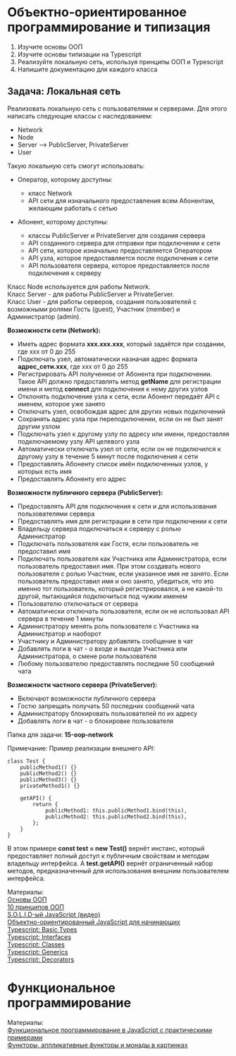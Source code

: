 # Объектно-ориентированное программирование и типизация

1. Изучите основы ООП
2. Изучите основы типизации на Typescript
3. Реализуйте локальную сеть, используя принципы ООП и Typescript
4. Напишите документацию для каждого класса

## Задача: Локальная сеть

Реализовать локальную сеть с пользователями и серверами. Для этого написать следующие классы с наследованием:
- Network
- Node
- Server --> PublicServer, PrivateServer
- User

Такую локальную сеть смогут использовать:
- Оператор, которому доступны:

  * класс Network
  * API сети для изначального предоставления всем Абонентам, желающим работать с сетью

- Абонент, которому доступны:

  * классы PublicServer и PrivateServer для создания сервера
  * API созданного сервера для отправки при подключении к сети
  * API сети, которое изначально предоставляется Оператором
  * API узла, которое предоставляется после подключения к сети
  * API пользователя сервера, которое предоставляется после подключения к серверу

Класс Node используется для работы Network.  
Класс Server - для работы PublicServer и PrivateServer.  
Класс User - для работы серверов, создания пользователей с возможными ролями Гость (guest), Участник (member) и Администратор (admin).

**Возможности сети (Network):**
- Иметь адрес формата **xxx.xxx.xxx**, который задаётся при создании, где xxx от 0 до 255
- Подключать узел, автоматически назначая адрес формата **адрес_сети.xxx**, где xxx от 0 до 255
- Регистрировать API полученное от Абонента при подключении. Такое API должно предоставлять метод **getName** для регистрации имени и метод **connect** для подключения к нему других узлов
- Отклонять подключение узла к сети, если Абонент передаёт API с именем, которое уже занято
- Отключать узел, освобождая адрес для других новых подключений
- Сохранять адрес узла при переподключении, если он не был занят другим узлом
- Подключать узел к другому узлу по адресу или имени, предоставляя подключаемому узлу API целевого узла
- Автоматически отключать узел от сети, если он не подключился к другому узлу в течение 5 минут после подключения к сети
- Предоставлять Абоненту список имён подключенных узлов, у которых есть имя
- Предоставлять Абоненту его адрес

**Возможности публичного сервера (PublicServer):**
- Предоставлять API для подключения к сети и для использования пользователями сервера
- Предоставлять имя для регистрации в сети при подключении к сети
- Владельцу сервера подключаться к серверу с ролью Администратор
- Подключать пользователя как Гостя, если пользователь не предоставил имя
- Подключать пользователя как Участника или Администратора, если пользователь предоставил имя. При этом создавать нового пользователя с ролью Участник, если указанное имя не занято. Если пользователь предоставил имя и оно занято, убедиться, что это именно тот пользователь, который регистрировался, а не какой-то другой, пытающийся подключиться под чужим именем
- Пользователю отключаться от сервера
- Автоматически отключать пользователя, если он не использовал API сервера в течение 1 минуты
- Администратору менять роль пользователя с Участника на Администратор и наоборот
- Участнику и Администратору добавлять сообщение в чат
- Добавлять логи в чат - о входе и выходе Участника или Администратора, о смене роли пользователя
- Любому пользователю предоставлять последние 50 сообщений чата

**Возможности частного сервера (PrivateServer):**
- Включают возможности публичного сервера
- Гостю запрещать получать 50 последних сообщений чата
- Администратору блокировать пользователей по их адресу
- Добавлять логи в чат - о блокировке пользователя

Папка для задачи: **15-oop-network**

Примечание:
Пример реализации внешнего API:
```
class Test {
    publicMethod1() {}
    publicMethod2() {}
    publicMethod3() {}
    privateMethod1() {}

    getAPI() {
        return {
            publicMethod1: this.publicMethod1.bind(this),
            publicMethod2: this.publicMethod2.bind(this),
        };
    }
}
```
В этом примере **const test = new Test()** вернёт инстанс, который предоставляет полный доступ к публичным свойствам и методам владельцу интерфейса. А **test.getAPI()** вернёт ограниченный набор методов, предназначенный для использования внешним пользователем интерфейса.

Материалы:  
[Основы ООП](https://habr.com/ru/post/147927/)  
[10 принципов ООП](https://habr.com/ru/company/skillbox/blog/454314/)  
[S.O.L.I.D-ый JavaScript (видео)](https://www.youtube.com/watch?v=wi3wPzReKZQ)  
[Объектно-ориентированный JavaScript для начинающих](https://developer.mozilla.org/ru/docs/conflicting/Learn/JavaScript/Objects/Classes_in_JavaScript)  
[Typescript: Basic Types](https://www.typescriptlang.org/docs/handbook/2/everyday-types.html)  
[Typescript: Interfaces](https://www.typescriptlang.org/docs/handbook/2/objects.html)  
[Typescript: Classes](https://www.typescriptlang.org/docs/handbook/2/classes.html)  
[Typescript: Generics](https://www.typescriptlang.org/docs/handbook/2/generics.html)  
[Typescript: Decorators](https://www.typescriptlang.org/docs/handbook/decorators.html)

# Функциональное программирование

Материалы:  
[Функциональное программирование в JavaScript с практическими примерами](https://habr.com/ru/company/vk/blog/327522/)  
[Функторы, аппликативные функторы и монады в картинках](https://habr.com/ru/post/183150/)
